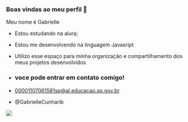 ### Boas vindas ao meu perfil 💙

 Meu nome é Gabrielle 

 - Estou estudando na alura;
 - Estou me desenvolvendo na linguagem Javasript
 - Utilizo esse espaço para minha organização e compartilhamento dos meus projetos desenvolvidos

 - ### voce pode entrar em contato comigo!

 - 00001107061581sp@al.educacao.sp.gov.br
 - @GabrielleCunharib

 ![](https://media1.tenor.com/m/3yinSke0rykAAAAC/love-you.gif)
